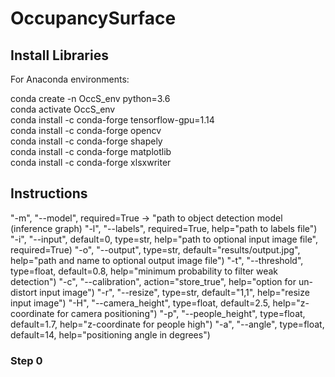# OccupancySurface

## Install Libraries

For Anaconda environments:<br>

conda create -n OccS_env python=3.6<br>
conda activate OccS_env<br>
conda install -c conda-forge tensorflow-gpu=1.14<br>
conda install -c conda-forge opencv<br>
conda install -c conda-forge shapely<br>
conda install -c conda-forge matplotlib<br>
conda install -c conda-forge xlsxwriter<br>

## Instructions

"-m", "--model", required=True -> "path to object detection model (inference graph)
"-l", "--labels", required=True, help="path to labels file")
"-i", "--input", default=0, type=str, help="path to optional input image file", required=True)
"-o", "--output", type=str, default="results/output.jpg", help="path and name to optional output image file")
"-t", "--threshold", type=float, default=0.8, help="minimum probability to filter weak detection")
"-c", "--calibration", action="store_true", help="option for un-distort input image")
"-r", "--resize", type=str, default="1,1", help="resize input image")
"-H", "--camera_height", type=float, default=2.5, help="z-coordinate for camera positioning")
"-p", "--people_height", type=float, default=1.7, help="z-coordinate for people high")
"-a", "--angle", type=float, default=14, help="positioning angle in degrees")

### Step 0


